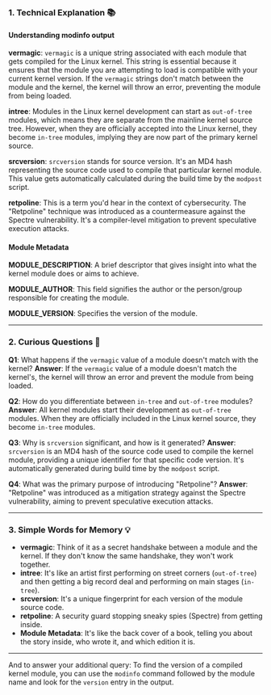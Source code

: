 
### **1. Technical Explanation** 📚

#### **Understanding modinfo output**

**vermagic**: `vermagic` is a unique string associated with each module that gets compiled for the Linux kernel. This string is essential because it ensures that the module you are attempting to load is compatible with your current kernel version. If the `vermagic` strings don't match between the module and the kernel, the kernel will throw an error, preventing the module from being loaded.

**intree**: Modules in the Linux kernel development can start as `out-of-tree` modules, which means they are separate from the mainline kernel source tree. However, when they are officially accepted into the Linux kernel, they become `in-tree` modules, implying they are now part of the primary kernel source.

**srcversion**: `srcversion` stands for source version. It's an MD4 hash representing the source code used to compile that particular kernel module. This value gets automatically calculated during the build time by the `modpost` script.

**retpoline**: This is a term you'd hear in the context of cybersecurity. The "Retpoline" technique was introduced as a countermeasure against the Spectre vulnerability. It's a compiler-level mitigation to prevent speculative execution attacks.

#### **Module Metadata**

**MODULE_DESCRIPTION**: A brief descriptor that gives insight into what the kernel module does or aims to achieve.

**MODULE_AUTHOR**: This field signifies the author or the person/group responsible for creating the module.

**MODULE_VERSION**: Specifies the version of the module.

---

### **2. Curious Questions** 🤔

**Q1**: What happens if the `vermagic` value of a module doesn't match with the kernel?
**Answer**: If the `vermagic` value of a module doesn't match the kernel's, the kernel will throw an error and prevent the module from being loaded.

**Q2**: How do you differentiate between `in-tree` and `out-of-tree` modules?
**Answer**: All kernel modules start their development as `out-of-tree` modules. When they are officially included in the Linux kernel source, they become `in-tree` modules.

**Q3**: Why is `srcversion` significant, and how is it generated?
**Answer**: `srcversion` is an MD4 hash of the source code used to compile the kernel module, providing a unique identifier for that specific code version. It's automatically generated during build time by the `modpost` script.

**Q4**: What was the primary purpose of introducing "Retpoline"?
**Answer**: "Retpoline" was introduced as a mitigation strategy against the Spectre vulnerability, aiming to prevent speculative execution attacks.

---

### **3. Simple Words for Memory** 💡

- **vermagic**: Think of it as a secret handshake between a module and the kernel. If they don't know the same handshake, they won't work together.
- **intree**: It's like an artist first performing on street corners (`out-of-tree`) and then getting a big record deal and performing on main stages (`in-tree`).
- **srcversion**: It's a unique fingerprint for each version of the module source code.
- **retpoline**: A security guard stopping sneaky spies (Spectre) from getting inside.
- **Module Metadata**: It's like the back cover of a book, telling you about the story inside, who wrote it, and which edition it is.

---

And to answer your additional query: To find the version of a compiled kernel module, you can use the `modinfo` command followed by the module name and look for the `version` entry in the output.